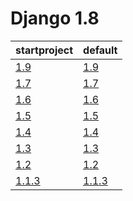# Django 1.8 #

| startproject | default |
| --- | --- |
| [1.9](https://github.com/fmierlo/django-default-settings/blob/master/diff/1.8/startproject_1.9_1.8.diff) | [1.9](https://github.com/fmierlo/django-default-settings/blob/master/diff/1.8/default_1.9_1.8.diff) |
| [1.7](https://github.com/fmierlo/django-default-settings/blob/master/diff/1.8/startproject_1.7_1.8.diff) | [1.7](https://github.com/fmierlo/django-default-settings/blob/master/diff/1.8/default_1.7_1.8.diff) |
| [1.6](https://github.com/fmierlo/django-default-settings/blob/master/diff/1.8/startproject_1.6_1.8.diff) | [1.6](https://github.com/fmierlo/django-default-settings/blob/master/diff/1.8/default_1.6_1.8.diff) |
| [1.5](https://github.com/fmierlo/django-default-settings/blob/master/diff/1.8/startproject_1.5_1.8.diff) | [1.5](https://github.com/fmierlo/django-default-settings/blob/master/diff/1.8/default_1.5_1.8.diff) |
| [1.4](https://github.com/fmierlo/django-default-settings/blob/master/diff/1.8/startproject_1.4_1.8.diff) | [1.4](https://github.com/fmierlo/django-default-settings/blob/master/diff/1.8/default_1.4_1.8.diff) |
| [1.3](https://github.com/fmierlo/django-default-settings/blob/master/diff/1.8/startproject_1.3_1.8.diff) | [1.3](https://github.com/fmierlo/django-default-settings/blob/master/diff/1.8/default_1.3_1.8.diff) |
| [1.2](https://github.com/fmierlo/django-default-settings/blob/master/diff/1.8/startproject_1.2_1.8.diff) | [1.2](https://github.com/fmierlo/django-default-settings/blob/master/diff/1.8/default_1.2_1.8.diff) |
| [1.1.3](https://github.com/fmierlo/django-default-settings/blob/master/diff/1.8/startproject_1.1.3_1.8.diff) | [1.1.3](https://github.com/fmierlo/django-default-settings/blob/master/diff/1.8/default_1.1.3_1.8.diff) |

